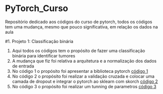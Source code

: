 # PyTorch_Curso
Repositório dedicado aos códigos do curso de pytorch, todos os códigos tem uma mudança, mesmo que pouco significativa, em relação os dados na aula

#1. Projeto 1: Classificação binária
1. Aqui todos os códigos tem o propósito de fazer uma classificação binária para identificar tumores
2. A mudança que fiz foi relativa a arquitetura e a normalização dos dados de entrada
3. No código 1 o propósito foi apresentar a biblioteca pytorch
[código 1]()
4. No código 2 o propósito foi realizar a validação cruzada e colocar uma camada de dropout e integrar o pytorch ao sklearn com skorch
[código 2]()
5. No código 3 o propósito foi realizar um tunning de parametros
[código 3]()
